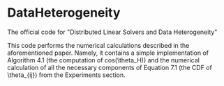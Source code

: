 # DataHeterogeneity
The official code for "Distributed Linear Solvers and Data Heterogeneity"

This code performs the numerical calculations described in the aforementioned paper. Namely, it contains a simple implementation of Algorithm 4.1 (the computation of cos(\theta_H)) and the numerical calculation of all the necessary components of Equation 7.1 (the CDF of \theta_{ij}) from the Experiments section.
